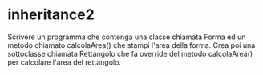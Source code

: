 # inheritance2

Scrivere un programma che contenga una classe chiamata Forma ed un metodo chiamato calcolaArea() che stampi l'area della forma.
Crea poi una sottoclasse chiamata Rettangolo che fa override del metodo calcolaArea() per calcolare l'area del rettangolo.
